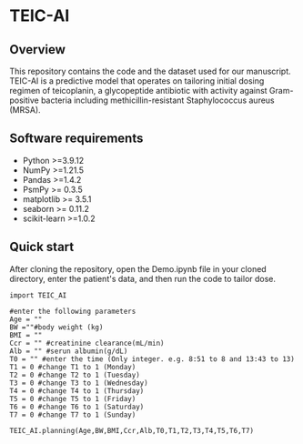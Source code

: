 # TEIC-AI

## Overview
This repository contains the code and the dataset used for our manuscript. TEIC-AI is a predictive model that operates on tailoring initial dosing regimen of teicoplanin, a glycopeptide antibiotic with activity against Gram-positive bacteria including methicillin-resistant Staphylococcus aureus (MRSA).


## Software requirements
- Python >=3.9.12
- NumPy >=1.21.5
- Pandas >=1.4.2
- PsmPy >= 0.3.5
- matplotlib >= 3.5.1
- seaborn >= 0.11.2
- scikit-learn >=1.0.2

## Quick start
After cloning the repository, open the Demo.ipynb file in your cloned directory, enter the patient's data, and then run the code to tailor dose.
```
import TEIC_AI

#enter the following parameters
Age = ""
BW =""#body weight (kg)
BMI = ""
Ccr = "" #creatinine clearance(mL/min)
Alb = "" #serun albumin(g/dL)
T0 = "" #enter the time (Only integer. e.g. 8:51 to 8 and 13:43 to 13)
T1 = 0 #change T1 to 1 (Monday)
T2 = 0 #change T2 to 1 (Tuesday)
T3 = 0 #change T3 to 1 (Wednesday)
T4 = 0 #change T4 to 1 (Thursday)
T5 = 0 #change T5 to 1 (Friday)
T6 = 0 #change T6 to 1 (Saturday)
T7 = 0 #change T7 to 1 (Sunday)

TEIC_AI.planning(Age,BW,BMI,Ccr,Alb,T0,T1,T2,T3,T4,T5,T6,T7)

```
